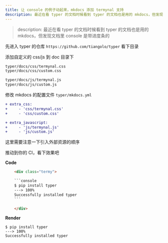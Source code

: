 ```yaml
---
title: 让 console 的例子动起来，mkdocs 添加 termynal 支持
description: 最近在看 typer 的文档时候看到 typer 的文档也是用的 mkdocs，但发现文档里 console 是带进度条的
---
```


> description: 最近在看 typer 的文档时候看到 typer 的文档也是用的 mkdocs，但发现文档里 console 是带进度条的


先进入 typer 的仓库 `https://github.com/tiangolo/typer` 看下目录

添加自定义的 css/js 到 doc 目录下

```bash
typer/docs/css/termynal.css
typer/docs/css/custom.css

typer/docs/js/termynal.js
typer/docs/js/custom.js
```

修改 mkdocs 的配置文件 `typer/mkdocs.yml`

```diff
+ extra_css:
+     - 'css/termynal.css'
+     - 'css/custom.css'

+ extra_javascript:
+     - 'js/termynal.js'
+     - 'js/custom.js'
```

这里需要注意一下引入外部资源的顺序

推动到你的 CI，看下效果吧

**Code**

```html
    <div class="termy">

    ```console
    $ pip install typer
    ---> 100%
    Successfully installed typer
    ```

    </div>
```

**Render**

<div class="termy">

```console
$ pip install typer
---> 100%
Successfully installed typer
```

</div>
